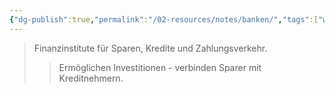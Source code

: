 ```yaml
---
{"dg-publish":true,"permalink":"/02-resources/notes/banken/","tags":["wirtschaft/bwl","wirtschaft/finanzsektor"],"noteIcon":"","updated":"2025-09-27T01:32:45.000+02:00"}
---
```


>Finanzinstitute für Sparen, Kredite und Zahlungsverkehr.
>>Ermöglichen Investitionen - verbinden Sparer mit Kreditnehmern.